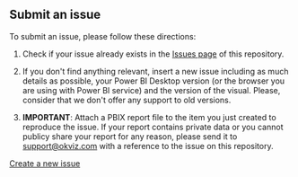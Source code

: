 
## Submit an issue
To submit an issue, please follow these directions:

1. Check if your issue already exists in the [Issues page](../../issues) of this repository.

2. If you don't find anything relevant, insert a new issue including as much details as possible, your Power BI Desktop version (or the browser you are using with Power BI service) and the version of the visual. Please, consider that we don't offer any support to old versions.

3. **IMPORTANT**: Attach a PBIX report file to the item you just created to reproduce the issue. If your report contains private data or you cannot publicy share your report for any reason, please send it to [support@okviz.com](mailto:support@okviz.com?subject=Issue%20#) with a reference to the issue on this repository.

[Create a new issue](../../issues/new)
